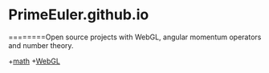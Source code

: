 # PrimeEuler.github.io
========Open source projects with WebGL, angular momentum operators and number theory.

+[math](http://primeeuler.github.io/prime/A%20note%20about%20the%20links%20between%20number%20theory%20and%20quantum%20mechanics%20work.pdf)
+[WebGL](http://primeeuler.github.io/webgl/system.html)
